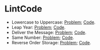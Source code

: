 # LintCode

* Lowercase to Uppercase: [Problem](http://www.lintcode.com/en/problem/lowercase-to-uppercase/);   [Code](https://github.com/yular/Java-InterviewProblem/blob/master/LintCode/lintcode_lowercase-to-uppercase.java).
* Leap Year: [Problem](http://www.lintcode.com/en/problem/leap-year/);   [Code](https://github.com/yular/Java-InterviewProblem/blob/master/LintCode/lintcode_leap-year.java).
* Deliver the Message: [Problem](https://www.lintcode.com/en/problem/deliver-the-message/);   [Code](https://github.com/yular/Java-InterviewProblem/blob/master/LintCode/lintcode_deliver-the-message.java).
* Same Number: [Problem](https://www.lintcode.com/problem/same-number/);   [Code](https://github.com/yular/Java-InterviewProblem/blob/master/LintCode/lintcode_same-number.java).
* Reverse Order Storage: [Problem](https://www.lintcode.com/problem/reverse-order-storage);   [Code](https://github.com/yular/Java-InterviewProblem/blob/master/LintCode/lintcode_reverse-order-storage.java).
